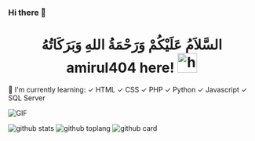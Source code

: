 ### Hi there 👋

<h1 align="center">السَّلاَمُ عَلَيْكُمْ وَرَحْمَةُ اللهِ وَبَرَكَاتُهُ<br>amirul404 here! <img src="https://user-images.githubusercontent.com/1303154/88677602-1635ba80-d120-11ea-84d8-d263ba5fc3c0.gif" width="40px" alt="hi"></h1>

:page_with_curl: I'm currently learning:
✓ HTML
✓ CSS
✓ PHP
✓ Python
✓ Javascript
✓ SQL Server

<img align="center" fit="fill" alt="GIF" src="https://media.giphy.com/media/rYKOIPLS2qbsDYBTFd/giphy.gif" />


![github stats](https://github-readme-stats.vercel.app/api?username=amirul404&show_icons=true&theme=radical)
![github toplang](https://github-readme-stats.vercel.app/api/top-langs/?username=amirul404&layout=compact&theme=nightowl)
![github card](https://github-readme-stats.vercel.app/api/pin/?username=amirul404&repo=wa-bot&theme=dark)
